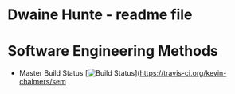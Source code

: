 # Dwaine Hunte - readme file
# Software Engineering Methods

- Master Build Status [![Build Status](https://travis-ci.org/kevin-chalmers/sem.svg?branch=master)](https://travis-ci.org/kevin-chalmers/sem